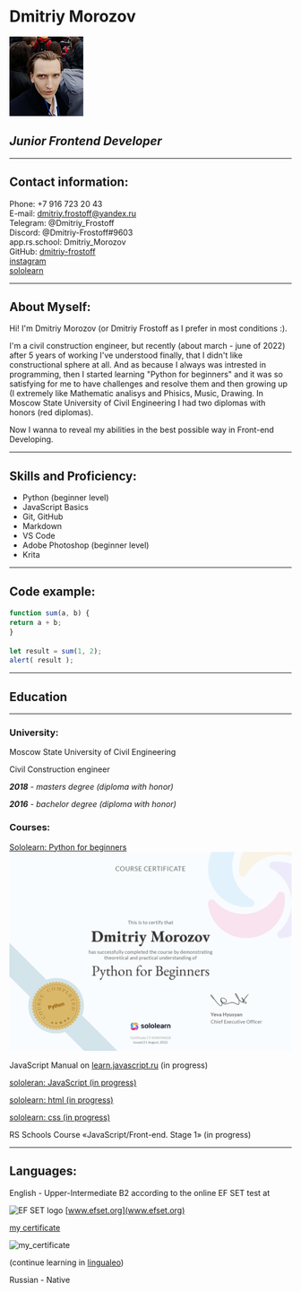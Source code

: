 # **Dmitriy Morozov**
![Dmitriy Frostoff](./images/IMG_20210918_163706.png)

## ***Junior Frontend Developer***
***

## **Contact information:**
Phone: +7 916 723 20 43  
E-mail: <dmitriy.frostoff@yandex.ru>  
Telegram: @Dmitriy_Frostoff  
Discord: @Dmitriy-Frostoff#9603  
app.rs.school: Dmitriy_Morozov  
GitHub: [dmitriy-frostoff](https://github.com/Dmitriy-Frostoff/ "My github acc")  
[instagram](https://www.instagram.com "dmitriy.frostoff")  
[sololearn](https://www.sololearn.com/profile/16514154)  

***
## **About Myself:**
Hi! I'm Dmitriy Morozov (or Dmitriy Frostoff as I prefer in most conditions :).

 I'm a civil construction engineer, but recently (about march - june of 2022) after 5 years of working I've understood finally, that I didn't like constructional sphere at all. And as because I always was intrested in programming, then I started learning "Python for beginners" and it was so satisfying for me to have challenges and resolve them and then growing up (I extremely like Mathematic analisys and Phisics, Music, Drawing. In Moscow State University of Civil Engineering I had two diplomas with honors (red diplomas).
 
Now I wanna to reveal my abilities in the best possible way in Front-end Developing.  

***
## **Skills and Proficiency:**
* Python (beginner level)  
* JavaScript Basics  
* Git, GitHub  
* Markdown  
* VS Code  
* Adobe Photoshop (beginner level)  
* Krita  

***
## **Code example:**  

```javascript  
function sum(a, b) {
return a + b;
}

let result = sum(1, 2);
alert( result ); 
```
***
## **Education**
***
### **University:**
Moscow State University of Civil Engineering

Civil Construction engineer

***2018** - masters degree (diploma with honor)*  

***2016** - bachelor degree (diploma with honor)*

### **Courses:**  
[Sololearn: Python for beginners](https://www.sololearn.com/certificates/CT-KHNYMAG8)
![Sololearn](./images/ac522c48-c4f5-406b-9e98-8b00de392260.png "my python certificate")  

JavaScript Manual on [learn.javascript.ru](https://learn.javascript.ru/first-steps) (in progress)

[sololeran: JavaScript (in progress)](https://www.sololearn.com/learning/1024)  

[sololearn: html (in progress)](https://www.sololearn.com/learning/1014)

[sololearn: css (in progress)](https://www.sololearn.com/learning/1023)

RS Schools Course «JavaScript/Front-end. Stage 1» (in progress)  

*** 
## **Languages:**  
English - Upper-Intermediate B2 according to the online EF SET test at 

 ![EF SET logo](https://a.storyblok.com/f/71234/103x24/da9ab91cbd/efset-logo_black.svg)  [www.efset.org](www.efset.org)

 [my certificate](https://www.efset.org/cert/4Tg7Hj)  
 
 ![my_certificate](./images/EF_SET_Certificate™_Dmitriy_Frostoff.png)
 

 (continue learning in [lingualeo](https://lingualeo.com/)) 

Russian - Native  
